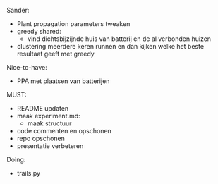 Sander:
- Plant propagation parameters tweaken
- greedy shared:
    - vind dichtsbijzijnde huis van batterij en de al verbonden huizen
- clustering meerdere keren runnen en dan kijken welke het beste resultaat geeft met greedy

Nice-to-have:
- PPA met plaatsen van batterijen

MUST:
- README updaten
- maak experiment.md:
  - maak structuur
- code commenten en opschonen
- repo opschonen
- presentatie verbeteren

Doing:
- trails.py 